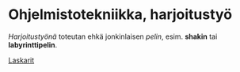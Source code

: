 # Ohjelmistotekniikka, harjoitustyö
*Harjoitustyönä* toteutan ehkä jonkinlaisen *pelin*, esim. **shakin** tai **labyrinttipelin**.

[Laskarit](laskarit)
